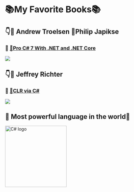 # :books:My Favorite Books:books:
## :point_down::man: Andrew Troelsen :man:Philip Japikse  
### :book: <a href="https://www.apress.com/la/book/9781484230176">:rocket:Pro C# 7 With .NET and .NET Core</a>
<p align="Left"><img src="https://images.springer.com/sgw/books/medium/9781484230176.jpg" ></p>


## :point_down::man: Jeffrey Richter
### :book: <a href="https://ptgmedia.pearsoncmg.com/images/9780735667457/samplepages/9780735667457.pdf">:rocket:CLR via C#</a>
<p align="Left"><img src="https://images-na.ssl-images-amazon.com/images/I/41zZ5aN3ypL._SX258_BO1,204,203,200_.jpg" ></p>


## :muscle: Most powerful language in the world:muscle: 

<p > <img src="https://interset.co.th/wp-content/uploads/2018/07/27_c-sharp-logo-filled.png" alt="C# logo" style="float:center; margin-right:25px;" width="200" height="200"></p><br/>


